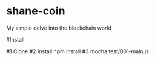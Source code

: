 # shane-coin
My simple delve into the blockchain world

#Install

#1 Clone
#2 Install npm install
#3 mocha test/001-main.js
